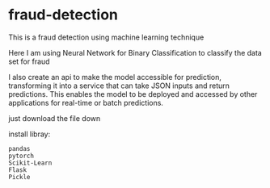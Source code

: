 # fraud-detection

This is a fraud detection using machine learning technique 

Here I am using Neural Network for Binary Classification to classify the data set for fraud

I also create an api to make the model accessible for prediction, transforming it into a service that can take JSON inputs and return predictions. This enables the model to be deployed and accessed by other applications for real-time or batch predictions.

just download the file down

install libray:
```
pandas 
pytorch 
Scikit-Learn
Flask
Pickle
```
